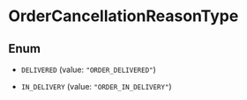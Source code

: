 

# OrderCancellationReasonType

## Enum


* `DELIVERED` (value: `"ORDER_DELIVERED"`)

* `IN_DELIVERY` (value: `"ORDER_IN_DELIVERY"`)



